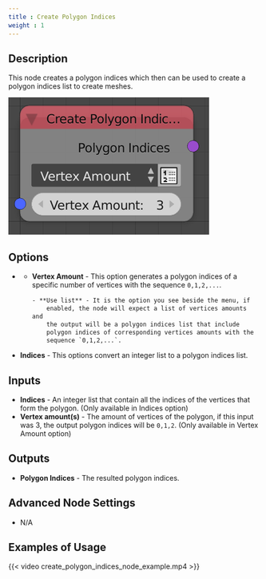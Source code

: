 ```yaml
---
title : Create Polygon Indices
weight : 1
---
```


## Description

This node creates a polygon indices which then can be used to create a
polygon indices list to create meshes.

![image](create_polygon_indices_node.png)

## Options

- - **Vertex Amount** - This option generates a polygon indices of a
        specific number of vertices with the sequence `0,1,2,...`.
        
        - **Use list** - It is the option you see beside the menu, if
            enabled, the node will expect a list of vertices amounts and
            the output will be a polygon indices list that include
            polygon indices of corresponding vertices amounts with the
            sequence `0,1,2,...`.

- **Indices** - This options convert an integer list to a polygon
    indices list.

## Inputs

- **Indices** - An integer list that contain all the indices of the
    vertices that form the polygon. (Only available in Indices option)
- **Vertex amount(s)** - The amount of vertices of the polygon, if
    this input was 3, the output polygon indices will be `0,1,2`. (Only
    available in Vertex Amount option)

## Outputs

- **Polygon Indices** - The resulted polygon indices.

## Advanced Node Settings

- N/A

## Examples of Usage

{{< video create_polygon_indices_node_example.mp4 >}}
